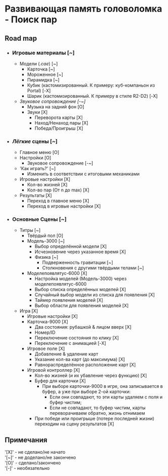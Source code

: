 # Развивающая память головоломка - Поиск пар
## Road map
- ### Игровые материалы [~]
  - Модели (*.cae*) [~]
    - Карточка [~]
    - Мороженное [~]
    - Пирамидка [~]
    - Кубик (кастомизированный. К примеру: куб-компаньон из Portal) [-X]
    - Шарик (кастомизированный. К примеру в стиле R2-D2) [-X]
  - *Звуковое сопровождение [-~]*
    - Музыка на задний фон [O]
    - Звуки [X]
      - Переворота карты [X]
      - Наход/Ненаход пары [X]
      - Победа/Проигрыш [X]
- ### *Лёгкие* сцены [~]
  - Главное меню [O]
  - Настройки [O]
    - Звуковое сопровождение [-~]
  - 'Как играть?' [~]
    - Изменить в соответствии с итоговыми механиками
  - Игровые настройки [X]
    - Кол-во жизней [X]
    - Кол-во пар (От n до max) [X]
  - Результаты [X]
    - Переход в главное меню [X]
    - Переход в игровые настройки [X]
- ### Основные Сцены [~]
  - Титры [~]
    - Твёрдый пол [O]
    - Модель-3000 [~]
      - Выбор определённой модели [X]
      - Исчезновение через указанное время [X]
      - Физика [~]
        - Подверженность гравитации [~]
        - Столкновения с другими твёрдыми телами [~]
    - Моделепоявлятус-6000 [X]
      - Настройка моделей (Модель-3000) через моделепоявлятус-6000
      - Выбор списка определённых моделей [X]
      - Случайный выбор модели из списка для появления [X]
      - Таймер появления моделей [X]
      - Выбор области для появления моделей [X]
  - Игра [X]
    - Игровые настройки [X]
    - Карточка-9000 [X]
      - Два состояния: рубашкой & лицом вверх [X]
      - Номер/ID
      - Переключение состояния по клику [X]
      - Переключение с анимацией [-X]
    - Игровое поле [X]
      - Добавление & удаление карт
      - Указание кол-ва карт (до максимума) [X]
      - Равнораспределённое расположение карт [X]
    - Игровой контроллер [X]
      - Кол-во жизней (и их убавление через функцию) [X]
      - Буфер для карточки [X]
        - При выборе карточки-9000 в игре, она записывается в буфер, а уже при выборе 2-ой карточки:  
          - Если они совпадают, то эти карты удаляем с поля и буфер чистим;
          - Если не совпадают, то буфер чистим, карты переворачиваем обратно, жизнь отнимаем
      - При победе или проигрыше (потере последней жизни) переходим на сцену результатов [X]

## Примечания
'[X]' - не сделано/не начато  
'[~]' - не доделано/не закончено  
'[O]' - сделано/закончено  
'[-]' - необязательно